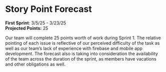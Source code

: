 # Story Point Forecast

**First Sprint**: 3/5/25 - 3/23/25  
**Projected Points:** 25

Our team will complete 25 points worth of work during Sprint 1. The relative pointing of each issue is reflective of our perceived difficulty of the task as well as our team’s lack of experience with firebase and mobile app development. The forecast also is taking into consideration the availability of the team across the duration of the sprint, as members have vacations and other obligations as well.
